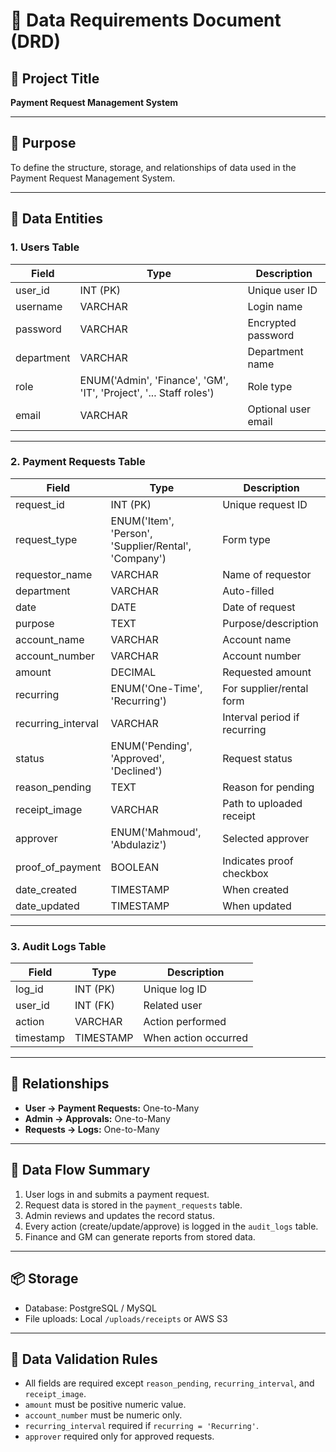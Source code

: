 # 💾 Data Requirements Document (DRD)

## 🧩 Project Title
**Payment Request Management System**

---

## 📘 Purpose
To define the structure, storage, and relationships of data used in the Payment Request Management System.

---

## 🧱 Data Entities

### 1. Users Table

| Field | Type | Description |
|--------|------|-------------|
| user_id | INT (PK) | Unique user ID |
| username | VARCHAR | Login name |
| password | VARCHAR | Encrypted password |
| department | VARCHAR | Department name |
| role | ENUM('Admin', 'Finance', 'GM', 'IT', 'Project', '... Staff roles') | Role type |
| email | VARCHAR | Optional user email |

---

### 2. Payment Requests Table

| Field | Type | Description |
|--------|------|-------------|
| request_id | INT (PK) | Unique request ID |
| request_type | ENUM('Item', 'Person', 'Supplier/Rental', 'Company') | Form type |
| requestor_name | VARCHAR | Name of requestor |
| department | VARCHAR | Auto-filled |
| date | DATE | Date of request |
| purpose | TEXT | Purpose/description |
| account_name | VARCHAR | Account name |
| account_number | VARCHAR | Account number |
| amount | DECIMAL | Requested amount |
| recurring | ENUM('One-Time', 'Recurring') | For supplier/rental form |
| recurring_interval | VARCHAR | Interval period if recurring |
| status | ENUM('Pending', 'Approved', 'Declined') | Request status |
| reason_pending | TEXT | Reason for pending |
| receipt_image | VARCHAR | Path to uploaded receipt |
| approver | ENUM('Mahmoud', 'Abdulaziz') | Selected approver |
| proof_of_payment | BOOLEAN | Indicates proof checkbox |
| date_created | TIMESTAMP | When created |
| date_updated | TIMESTAMP | When updated |

---

### 3. Audit Logs Table

| Field | Type | Description |
|--------|------|-------------|
| log_id | INT (PK) | Unique log ID |
| user_id | INT (FK) | Related user |
| action | VARCHAR | Action performed |
| timestamp | TIMESTAMP | When action occurred |

---

## 🔗 Relationships
- **User → Payment Requests:** One-to-Many  
- **Admin → Approvals:** One-to-Many  
- **Requests → Logs:** One-to-Many

---

## 🧮 Data Flow Summary
1. User logs in and submits a payment request.  
2. Request data is stored in the `payment_requests` table.  
3. Admin reviews and updates the record status.  
4. Every action (create/update/approve) is logged in the `audit_logs` table.  
5. Finance and GM can generate reports from stored data.

---

## 📦 Storage
- Database: PostgreSQL / MySQL
- File uploads: Local `/uploads/receipts` or AWS S3

---

## 🧠 Data Validation Rules
- All fields are required except `reason_pending`, `recurring_interval`, and `receipt_image`.
- `amount` must be positive numeric value.
- `account_number` must be numeric only.
- `recurring_interval` required if `recurring = 'Recurring'`.
- `approver` required only for approved requests.
